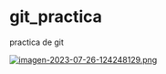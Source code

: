 # git_practica
practica de git


[![imagen-2023-07-26-124248129.png](https://i.postimg.cc/0NTM1S0K/imagen-2023-07-26-124248129.png)](https://postimg.cc/06C2pb39)
